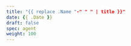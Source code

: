 ```yaml
---
title: "{{ replace .Name "-" " " | title }}"
date: {{ .Date }}
draft: false
spec: agent
weight: 100
---
```


